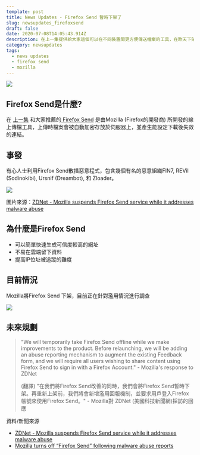 ```yaml
---
template: post
title: News Updates - Firefox Send 暫時下架了
slug: newsupdates_firefoxsend
draft: false
date: 2020-07-08T14:05:43.914Z
description: 在上一集提供給大家這個可以在不同裝置間更方便傳送檔案的工具，在昨天下架了！
category: newsupdates
tags:
  - news updates
  - firefox send
  - mozilla
---
```

![](/media/firefoxsend_cover.png)

## Firefox Send是什麼?

在 [上一集](/posts/ep7-computer-habits-that-shouldnt-be-contempted#%E5%85%AC%E7%94%A8%E9%9B%BB%E8%85%A6--%E9%9A%A8%E8%BA%AB%E7%A2%9F-%E4%BD%BF%E7%94%A8%E6%B3%A8%E6%84%8F%E4%BA%8B%E9%A0%85) 和大家推薦的[ Firefox Send](https://send.firefox.com/) 是由Mozilla (Firefox的開發商) 所開發的線上傳檔工具，上傳時檔案會被自動加密存放於伺服器上，並產生能設定下載後失效的連結。

## 事發

有心人士利用Firefox Send散播惡意程式，包含幾個有名的惡意組織FIN7, REVil (Sodinokibi), Ursnif (Dreambot), 和 Zloader。

![](/media/firefoxsend_twitter_zdnet.png)

圖片來源：[ZDNet - Mozilla suspends Firefox Send service while it addresses malware abuse](https://www.zdnet.com/article/mozilla-suspends-firefox-send-service-while-it-addresses-malware-abuse/)

## 為什麼是Firefox Send

* 可以簡單快速生成可信度較高的網址
* 不易在雲端留下資料
* 提高IP位址被追蹤的難度

## 目前情況

Mozilla將Firefox Send 下架，目前正在針對濫用情況進行調查

![](/media/firefoxsend_suspend.png)

## 未來規劃

> "We will temporarily take Firefox Send offline while we make improvements to the product. Before relaunching, we will be adding an abuse reporting mechanism to augment the existing Feedback form, and we will require all users wishing to share content using Firefox Send to sign in with a Firefox Account." - Mozilla's response to ZDNet
>
> (翻譯) "在我們將Firefox Send改善的同時，我們會將Firefox Send暫時下架。再重新上架前，我們將會新增濫用回報機制，並要求用戶登入Firefox帳號來使用Firefox Send。" - Mozilla對 ZDNet (美國科技新聞網)採訪的回應

資料/新聞來源

* [ZDNet - Mozilla suspends Firefox Send service while it addresses malware abuse](https://www.zdnet.com/article/mozilla-suspends-firefox-send-service-while-it-addresses-malware-abuse/)
* [Mozilla turns off “Firefox Send” following malware abuse reports](https://nakedsecurity.sophos.com/2020/07/08/mozilla-turns-off-firefox-send-following-malware-abuse-reports/)